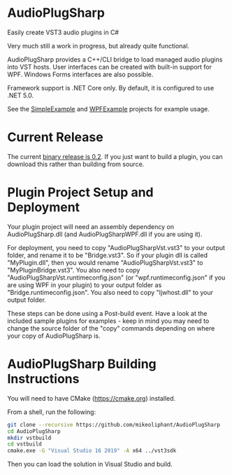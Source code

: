 # AudioPlugSharp
Easily create VST3 audio plugins in C#

Very much still a work in progress, but already quite functional.

AudioPlugSharp provides a C++/CLI bridge to load managed audio plugins into VST hosts. User interfaces can be created with built-in support for WPF. Windows Forms interfaces are also possible.

Framework support is .NET Core only. By default, it is configured to use .NET 5.0.

See the [SimpleExample](https://github.com/mikeoliphant/AudioPlugSharp/blob/master/SimpleExample/SimpleExamplePlugin.cs) and [WPFExample](https://github.com/mikeoliphant/AudioPlugSharp/blob/master/WPFExample/WPFExamplePlugin.cs) projects for example usage.

# Current Release

The current [binary release is 0.2](https://github.com/mikeoliphant/AudioPlugSharp/releases/tag/v0.2). If you just want to build a plugin, you can download this rather than building from source.

# Plugin Project Setup and Deployment

Your plugin project will need an assembly dependency on AudioPlugSharp.dll (and AudioPlugSharpWPF.dll if you are using it).

For deployment, you need to copy "AudioPlugSharpVst.vst3" to your output folder, and rename it to be "<YourPluginDllName>Bridge.vst3". So if your plugin dll is called "MyPlugin.dll", then you would rename "AudioPlugSharpVst.vst3" to "MyPluginBridge.vst3". You also need to copy "AudioPlugSharpVst.runtimeconfig.json" (or "wpf.runtimeconfig.json" if you are using WPF in your plugin) to your output folder as "<YourPluginDllName>Bridge.runtimeconfig.json". You also need to copy "Ijwhost.dll" to your output folder.
  
These steps can be done using a Post-build event. Have a look at the included sample plugins for examples - keep in mind you may need to change the source folder of the "copy" commands depending on where your copy of AudioPlugSharp is.

# AudioPlugSharp Building Instructions

You will need to have CMake (https://cmake.org) installed.

From a shell, run the following:

```bash
git clone --recursive https://github.com/mikeoliphant/AudioPlugSharp
cd AudioPlugSharp
mkdir vstbuild
cd vstbuild
cmake.exe -G "Visual Studio 16 2019" -A x64 ../vst3sdk
```

Then you can load the solution in Visual Studio and build.
